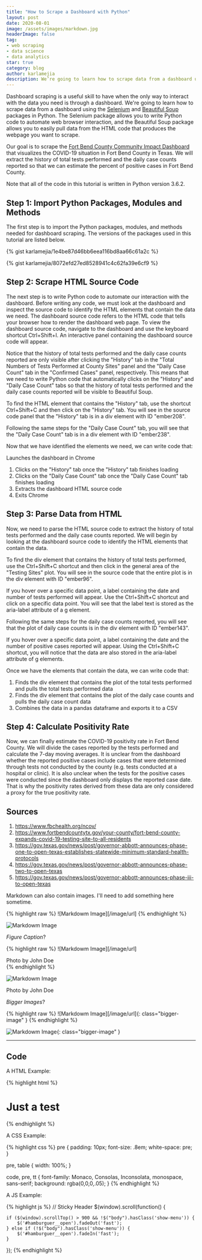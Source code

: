 ```yaml
---
title: "How to Scrape a Dashboard with Python"
layout: post
date: 2020-08-01
image: /assets/images/markdown.jpg
headerImage: false
tag:
- web scraping
- data science
- data analytics
star: true
category: blog
author: karlamejia
description: We’re going to learn how to scrape data from a dashboard using the Selenium and Beautiful Soup packages in Python.
---
```


Dashboard scraping is a useful skill to have when the only way to interact with the data you need is through a dashboard. We're going to learn how to scrape data from a dashboard using the [Selenium](https://selenium-python.readthedocs.io/) and [Beautiful Soup](https://www.crummy.com/software/BeautifulSoup/bs4/doc/) packages in Python. The Selenium package allows you to write Python code to automate web browser interaction, and the Beautiful Soup package allows you to easily pull data from the HTML code that produces the webpage you want to scrape.

Our goal is to scrape the [Fort Bend County Community Impact Dashboard](https://www.arcgis.com/apps/opsdashboard/index.html#/75133e049f584ae8b51dc6cba740009a) that visualizes the COVID-19 situation in Fort Bend County in Texas. We will extract the history of total tests performed and the daily case counts reported so that we can estimate the percent of positive cases in Fort Bend County.

Note that all of the code in this tutorial is written in Python version 3.6.2.

## Step 1: Import Python Packages, Modules and Methods
The first step is to import the Python packages, modules, and methods needed for dashboard scraping. The versions of the packages used in this tutorial are listed below.

{% gist karlamejia/1e4be87d46bb6eea116bd8aa66c61a2c %}

{% gist karlamejia/8072efd27ed8528941c4c62fa39e6cf9 %}

## Step 2: Scrape HTML Source Code
The next step is to write Python code to automate our interaction with the dashboard. Before writing any code, we must look at the dashboard and inspect the source code to identify the HTML elements that contain the data we need. The dashboard source code refers to the HTML code that tells your browser how to render the dashboard web page. To view the dashboard source code, navigate to the dashboard and use the keyboard shortcut Ctrl+Shift+I. An interactive panel containing the dashboard source code will appear.

Notice that the history of total tests performed and the daily case counts reported are only visible after clicking the "History" tab in the "Total Numbers of Tests Performed at County Sites" panel and the "Daily Case Count" tab in the "Confirmed Cases" panel, respectively. This means that we need to write Python code that automatically clicks on the "History" and "Daily Case Count" tabs so that the history of total tests performed and the daily case counts reported will be visible to Beautiful Soup.



To find the HTML element that contains the "History" tab, use the shortcut Ctrl+Shift+C and then click on the "History" tab. You will see in the source code panel that the "History" tab is in a div element with ID "ember208".



Following the same steps for the "Daily Case Count" tab, you will see that the "Daily Case Count" tab is in a div element with ID "ember238".



Now that we have identified the elements we need, we can write code that:

Launches the dashboard in Chrome
1. Clicks on the "History" tab once the "History" tab finishes loading
2. Clicks on the "Daily Case Count" tab once the "Daily Case Count" tab finishes loading
3. Extracts the dashboard HTML source code
4. Exits Chrome


## Step 3: Parse Data from HTML
Now, we need to parse the HTML source code to extract the history of total tests performed and the daily case counts reported. We will begin by looking at the dashboard source code to identify the HTML elements that contain the data.

To find the div element that contains the history of total tests performed, use the Ctrl+Shift+C shortcut and then click in the general area of the "Testing Sites" plot. You will see in the source code that the entire plot is in the div element with ID "ember96".



If you hover over a specific data point, a label containing the date and number of tests performed will appear. Use the Ctrl+Shift+C shortcut and click on a specific data point. You will see that the label text is stored as the aria-label attribute of a g element.



Following the same steps for the daily case counts reported, you will see that the plot of daily case counts is in the div element with ID "ember143".



If you hover over a specific data point, a label containing the date and the number of positive cases reported will appear. Using the Ctrl+Shift+C shortcut, you will notice that the data are also stored in the aria-label attribute of g elements.



Once we have the elements that contain the data, we can write code that:

1. Finds the div element that contains the plot of the total tests performed and pulls the total tests performed data
2. Finds the div element that contains the plot of the daily case counts and pulls the daily case count data
3. Combines the data in a pandas dataframe and exports it to a CSV


## Step 4: Calculate Positivity Rate
Now, we can finally estimate the COVID-19 positivity rate in Fort Bend County. We will divide the cases reported by the tests performed and calculate the 7-day moving averages. It is unclear from the dashboard whether the reported positive cases include cases that were determined through tests not conducted by the county (e.g. tests conducted at a hospital or clinic). It is also unclear when the tests for the positive cases were conducted since the dashboard only displays the reported case date. That is why the positivity rates derived from these data are only considered a proxy for the true positivity rate.



## Sources
1. https://www.fbchealth.org/ncov/
2. https://www.fortbendcountytx.gov/your-county/fort-bend-county-expands-covid-19-testing-site-to-all-residents
3. https://gov.texas.gov/news/post/governor-abbott-announces-phase-one-to-open-texas-establishes-statewide-minimum-standard-health-protocols
4. https://gov.texas.gov/news/post/governor-abbott-announces-phase-two-to-open-texas
5. https://gov.texas.gov/news/post/governor-abbott-announces-phase-iii-to-open-texas

Markdown can also contain images. I'll need to add something here sometime.

{% highlight raw %}
![Markdowm Image][/image/url]
{% endhighlight %}

![Markdowm Image][5]

*Figure Caption*?

{% highlight raw %}
![Markdowm Image][/image/url]
<figcaption class="caption">Photo by John Doe</figcaption>
{% endhighlight %}

![Markdowm Image][5]
<figcaption class="caption">Photo by John Doe</figcaption>

*Bigger Images*?

{% highlight raw %}
![Markdowm Image][/image/url]{: class="bigger-image" }
{% endhighlight %}

![Markdowm Image][5]{: class="bigger-image" }

---

## Code

A HTML Example:

{% highlight html %}
<!DOCTYPE html>
<html lang="en">
<head>
    <meta charset="UTF-8">
    <title>Document</title>
</head>
<body>
    <h1>Just a test</h1>
</body>
</html>
{% endhighlight %}

A CSS Example:

{% highlight css %}
pre {
    padding: 10px;
    font-size: .8em;
    white-space: pre;
}

pre, table {
    width: 100%;
}

code, pre, tt {
    font-family: Monaco, Consolas, Inconsolata, monospace, sans-serif;
    background: rgba(0,0,0,.05);
}
{% endhighlight %}

A JS Example:

{% highlight js %}
// Sticky Header
$(window).scroll(function() {

    if ($(window).scrollTop() > 900 && !$("body").hasClass('show-menu')) {
        $('#hamburguer__open').fadeOut('fast');
    } else if (!$("body").hasClass('show-menu')) {
        $('#hamburguer__open').fadeIn('fast');
    }

});
{% endhighlight %}

[1]: https://daringfireball.net/projects/markdown/
[2]: https://www.fileformat.info/info/unicode/char/2163/index.htm
[3]: https://daringfireball.net/projects/markdown/basics
[4]: https://daringfireball.net/projects/markdown/syntax
[5]: https://kune.fr/wp-content/uploads/2013/10/ghost-blog.jpg
